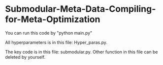 # Submodular-Meta-Data-Compiling-for-Meta-Optimization

You can run this code by "python main.py"

All hyperparameters is in this file: Hyper_paras.py.

The key code is in this file: submodular.py. Other function in this file can be deleted by yourself.
